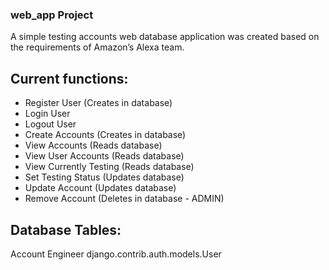 ### web_app Project

A simple testing accounts web database application was created based on the requirements of Amazon’s Alexa team.

## Current functions:

* Register User (Creates in database)
* Login User
* Logout User
* Create Accounts (Creates in database)
* View Accounts (Reads database)
* View User Accounts (Reads database)
* View Currently Testing (Reads database)
* Set Testing Status (Updates database)
* Update Account (Updates database)
* Remove Account (Deletes in database - ADMIN)

## Database Tables:

Account
Engineer
django.contrib.auth.models.User
